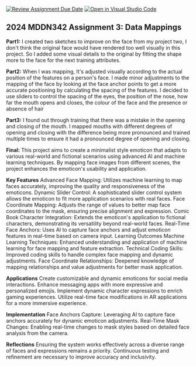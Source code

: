 [![Review Assignment Due Date](https://classroom.github.com/assets/deadline-readme-button-24ddc0f5d75046c5622901739e7c5dd533143b0c8e959d652212380cedb1ea36.svg)](https://classroom.github.com/a/HpplOQZx)
[![Open in Visual Studio Code](https://classroom.github.com/assets/open-in-vscode-718a45dd9cf7e7f842a935f5ebbe5719a5e09af4491e668f4dbf3b35d5cca122.svg)](https://classroom.github.com/online_ide?assignment_repo_id=15017002&assignment_repo_type=AssignmentRepo)
## 2024 MDDN342 Assignment 3: Data Mappings

**Part1:** I created two sketches to improve on the face from my project two, I don't think the original face would have rendered too well visually in this project. So I added some visual details to the original by fitting the shape more to the face for the next training attributes.

**Part2:** When I was mapping, It's adjusted visually according to the actual position of the features on a person's face. I made minor adjustments to the mapping of the face by looking at the face anchor points to get a more accurate positioning by calculating the spacing of the features. I decided to use sliders to control the spacing of the eyes, the position of the nose, how far the mouth opens and closes, the colour of the face and the presence or absence of hair

**Part3:** I found out through training that there was a mistake in the opening and closing of the mouth. I mapped mouths with different degrees of opening and closing with the difference being more pronounced and trained multiple times to ensure it had a pronounced degree of opening and closing.

**Final:** This project aims to create a minimalist style emoticon that adapts to various real-world and fictional scenarios using advanced AI and machine learning techniques. By mapping face images from different scenes, the project enhances the emoticon's usability and application.

**Key Features**
Advanced Face Mapping: Utilizes machine learning to map faces accurately, improving the quality and responsiveness of the emoticons.
Dynamic Slider Control: A sophisticated slider control system allows the emoticon to fit more application scenarios with real faces.
Face Coordinate Mapping: Adjusts the range of values to better map face coordinates to the mask, ensuring precise alignment and expression.
Comic Book Character Integration: Extends the emoticon's application to fictional characters, demonstrating its versatility beyond real-world faces.
Real-Time Face Anchors: Uses AI to capture face anchors and adjust emoticon features in real-time based on camera input.
Learning Outcomes
Machine Learning Techniques: Enhanced understanding and application of machine learning for face mapping and feature extraction.
Technical Coding Skills: Improved coding skills to handle complex face mapping and dynamic adjustments.
Face Coordinate Relationships: Deepened knowledge of mapping relationships and value adjustments for better mask application.

**Applications**
Create customizable and dynamic emoticons for social media interactions.
Enhance messaging apps with more expressive and personalized emojis.
Implement dynamic character expressions to enrich gaming experiences.
Utilize real-time face modifications in AR applications for a more immersive experience.

**Implementation**
Face Anchors Capture: Leveraging AI to capture face anchors accurately for dynamic emoticon adjustments.
Real-Time Mask Changes: Enabling real-time changes to mask styles based on detailed face analysis from the camera.

**Reflections**
Ensuring the system works effectively across a diverse range of faces and expressions remains a priority. Continuous testing and refinement are necessary to improve accuracy and inclusivity.
